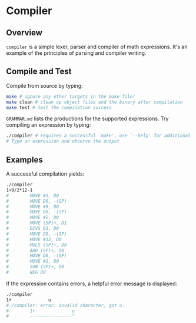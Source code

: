 # Compiler

## Overview
`compiler` is a simple lexer, parser and compiler of math expressions. It's an example of the principles of parsing and compiler writing.

## Compile and Test
Compile from source by typing:
```bash
make # ignore any other targets in the make file!
make clean # clean up object files and the binary after compilation
make test # test the compilation success
```

`GRAMMAR.md` lists the productions for the supported expressions. Try compiling an expression by typing:
```bash
./compiler # requires a successful `make', use `--help' for additional information
# Type an expression and observe the output
```

## Examples
A successful compilation yields:

```bash
./compiler
1+9/2*12-1
#        MOVE #1, D0
#        MOVE D0, -(SP)
#        MOVE #9, D0
#        MOVE D0, -(SP)
#        MOVE #2, D0
#        MOVE (SP)+, D1
#        DIVS D1, D0
#        MOVE D0, -(SP)
#        MOVE #12, D0
#        MULS (SP)+, D0
#        ADD (SP)+, D0
#        MOVE D0, -(SP)
#        MOVE #1, D0
#        SUB (SP)+, D0
#        NEG D0
```

If the expression contains errors, a helpful error message is displayed:
```bash
./compiler
1+              u
#./compiler: error: invalid character, got u.
#        1+              u
#        ----------------^
```
